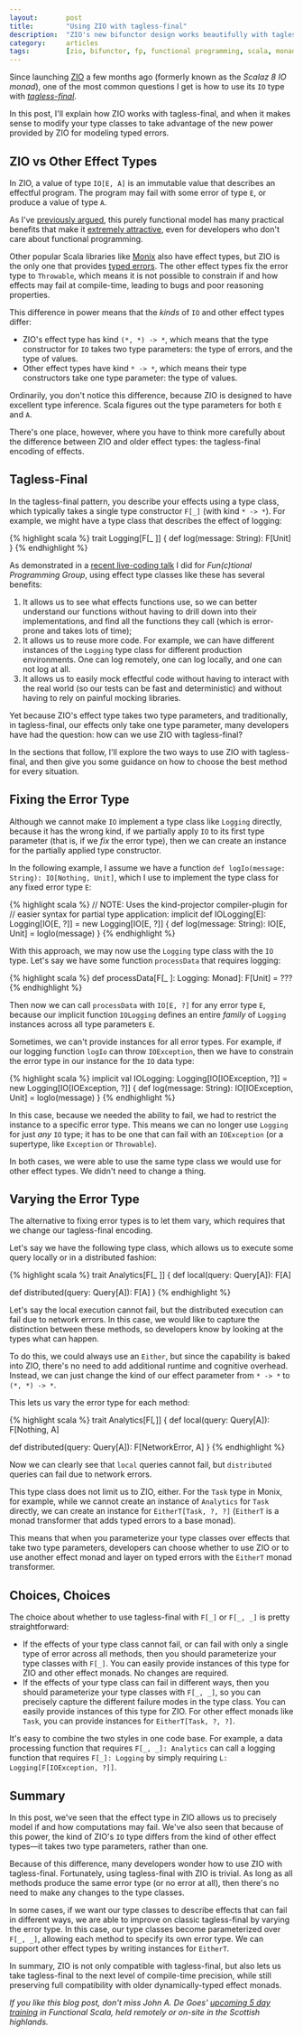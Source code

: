 ```yaml
---
layout:       post
title:        "Using ZIO with tagless-final"
description:  "ZIO's new bifunctor design works beautifully with tagless-final style, with or without modifications."
category:     articles
tags:         [zio, bifunctor, fp, functional programming, scala, monads, effects, reactive, scalaz, cats]
---
```


Since launching [ZIO](http://github.com/scalaz/scalaz-zio/) a few months ago (formerly known as the _Scalaz 8 IO monad_), one of the most common questions I get is how to use its `IO` type with [*tagless-final*](https://blog.scalac.io/exploring-tagless-final.html).

In this post, I'll explain how ZIO works with tagless-final, and when it makes sense to modify your type classes to take advantage of the new power provided by ZIO for modeling typed errors.

## ZIO vs Other Effect Types

In ZIO, a value of type `IO[E, A]` is an immutable value that describes an effectful program. The program may fail with some error of type `E`, or produce a value of type `A`.

As I've [previously argued](http://degoes.net/articles/fpoop-vs-fp), this purely functional model has many practical benefits that make it [extremely attractive](http://degoes.net/articles/fpoop-vs-fp), even for developers who don't care about functional programming.

Other popular Scala libraries like [Monix](https://github.com/monix/monix) also have effect types, but ZIO is the only one that provides [typed errors](http://degoes.net/articles/bifunctor-io). The other effect types fix the error type to `Throwable`, which means it is not possible to constrain if and how effects may fail at compile-time, leading to bugs and poor reasoning properties.

This difference in power means that the *kinds* of `IO` and other effect types differ:

 * ZIO's effect type has kind `(*, *) -> *`, which means that the type constructor for `IO` takes two type parameters: the type of errors, and the type of values.
 * Other effect types have kind `* -> *`, which means their type constructors take one type parameter: the type of values.

Ordinarily, you don't notice this difference, because ZIO is designed to have excellent type inference. Scala figures out the type parameters for both `E` and `A`.

There's one place, however, where you have to think more carefully about the difference between ZIO and older effect types: the tagless-final encoding of effects.

## Tagless-Final

In the tagless-final pattern, you describe your effects using a type class, which typically takes a single type constructor `F[_]` (with kind `* -> *`). For example, we might have a type class that describes the effect of logging:

{% highlight scala %}
trait Logging[F[_ ]] {
  def log(message: String): F[Unit]
}
{% endhighlight %}

As demonstrated in a [recent live-coding talk](https://www.youtube.com/watch?v=sxudIMiOo68&t=53s%C2%A0&app=desktop) I did for _Fun(c)tional Programming Group_, using effect type classes like these has several benefits:

1. It allows us to see what effects functions use, so we can better understand our functions without having to drill down into their implementations, and find all the functions they call (which is error-prone and takes lots of time);
2. It allows us to reuse more code. For example, we can have different instances of the `Logging` type class for different production environments. One can log remotely, one can log locally, and one can not log at all.
3. It allows us to easily mock effectful code without having to interact with the real world (so our tests can be fast and deterministic) and without having to rely on painful mocking libraries.

Yet because ZIO's effect type takes two type parameters, and traditionally, in tagless-final, our effects only take one type parameter, many developers have had the question: how can we use ZIO with tagless-final?

In the sections that follow, I'll explore the two ways to use ZIO with tagless-final, and then give you some guidance on how to choose the best method for every situation.

## Fixing the Error Type

Although we cannot make `IO` implement a type class like `Logging` directly, because it has the wrong kind, if we partially apply `IO` to its first type parameter (that is, if we _fix_ the error type), then we can create an instance for the partially applied type constructor.

In the following example, I assume we have a function `def logIo(message: String): IO[Nothing, Unit]`, which I use to implement the type class for any fixed error type `E`:

{% highlight scala %}
// NOTE: Uses the kind-projector compiler-plugin for
// easier syntax for partial type application:
implicit def IOLogging[E]: Logging[IO[E, ?]] =
  new Logging[IO[E, ?]] {
    def log(message: String): IO[E, Unit] = logIo(message)
  }
{% endhighlight %}

With this approach, we may now use the `Logging` type class with the `IO` type. Let's say we have some function `processData` that requires logging:

{% highlight scala %}
def processData[F[_ ]: Logging: Monad]: F[Unit] =
  ???
{% endhighlight %}

Then now we can call `processData` with `IO[E, ?]` for any error type `E`, because our implicit function `IOLogging` defines an entire _family_ of `Logging` instances across all type parameters `E`.

Sometimes, we can't provide instances for all error types. For example, if our logging function `logIo` can throw `IOException`, then we have to constrain the error type in our instance for the `IO` data type:

{% highlight scala %}
implicit val IOLogging: Logging[IO[IOException, ?]] =
  new Logging[IO[IOException, ?]] {
    def log(message: String): IO[IOException, Unit] =
      logIo(message)
  }
{% endhighlight %}

In this case, because we needed the ability to fail, we had to restrict the instance to a specific error type. This means we can no longer use `Logging` for just _any_ `IO` type; it has to be one that can fail with an `IOException` (or a supertype, like `Exception` or `Throwable`).

In both cases, we were able to use the same type class we would use for other effect types. We didn't need to change a thing.

## Varying the Error Type

The alternative to fixing error types is to let them vary, which requires that we change our tagless-final encoding.

Let's say we have the following type class, which allows us to execute some query locally or in a distributed fashion:

{% highlight scala %}
trait Analytics[F[_ ]] {
  def local(query: Query[A]): F[A]

  def distributed(query: Query[A]): F[A]
}
{% endhighlight %}

Let's say the local execution cannot fail, but the distributed execution can fail due to network errors. In this case, we would like to capture the distinction between these methods, so developers know by looking at the types what can happen.

To do this, we could always use an `Either`, but since the capability is baked into ZIO, there's no need to add additional runtime and cognitive overhead. Instead, we can just change the kind of our effect parameter from `* -> *` to `(*, *) -> *`.

This lets us vary the error type for each method:

{% highlight scala %}
trait Analytics[F[_,_]] {
  def local(query: Query[A]): F[Nothing, A]

  def distributed(query: Query[A]): F[NetworkError, A]
}
{% endhighlight %}

Now we can clearly see that `local` queries cannot fail, but `distributed` queries can fail due to network errors.

This type class does not limit us to ZIO, either. For the `Task` type in Monix, for example, while we cannot create an instance of `Analytics` for `Task` directly, we can create an instance for `EitherT[Task, ?, ?]` (`EitherT` is a monad transformer that adds typed errors to a base monad).

This means that when you parameterize your type classes over effects that take two type parameters, developers can choose whether to use ZIO or to use another effect monad and layer on typed errors with the `EitherT` monad transformer.

## Choices, Choices

The choice about whether to use tagless-final with `F[_]` or `F[_, _]` is pretty straightforward:

* If the effects of your type class cannot fail, or can fail with only a single type of error across all methods, then you should parameterize your type classes with `F[_]`. You can easily provide instances of this type for ZIO and other effect monads. No changes are required.
* If the effects of your type class can fail in different ways, then you should parameterize your type classes with `F[_, _]`, so you can precisely capture the different failure modes in the type class. You can easily provide instances of this type for ZIO. For other effect monads like `Task`, you can provide instances for `EitherT[Task, ?, ?]`.

It's easy to combine the two styles in one code base. For example, a data processing function that requires `F[_, _]: Analytics` can call a logging function that requires `F[_]: Logging` by simply requiring `L: Logging[F[IOException, ?]]`.

## Summary

In this post, we've seen that the effect type in ZIO allows us to precisely model if and how computations may fail. We've also seen that because of this power, the kind of ZIO's `IO` type differs from the kind of other effect types&mdash;it takes two type parameters, rather than one.

Because of this difference, many developers wonder how to use ZIO with tagless-final. Fortunately, using tagless-final with ZIO is trivial. As long as all methods produce the same error type (or no error at all), then there's no need to make any changes to the type classes.

In some cases, if we want our type classes to describe effects that can fail in different ways, we are able to improve on classic tagless-final by varying the error type. In this case, our type classes become parameterized over `F[_, _]`, allowing each method to specify its own error type. We can support other effect types by writing instances for `EitherT`.

In summary, ZIO is not only compatible with tagless-final, but also lets us take tagless-final to the next level of compile-time precision, while still preserving full compatibility with older dynamically-typed effect monads.

*If you like this blog post, don't miss John A. De Goes' [upcoming 5 day training](https://www.eventbrite.com/e/functional-scala-by-john-a-de-goes-tickets-48461417404) in Functional Scala, held remotely or on-site in the Scottish highlands.*
